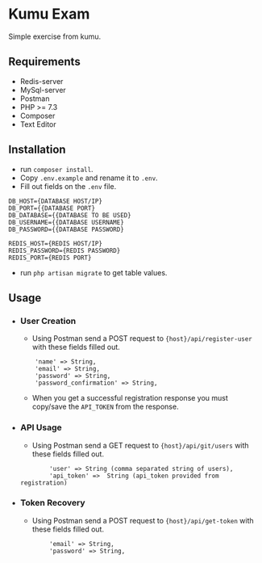 # Kumu Exam
Simple exercise from kumu.
## Requirements
 - Redis-server
 - MySql-server
 - Postman
 - PHP >= 7.3
 - Composer
 - Text Editor

## Installation
- run `composer install`.
- Copy `.env.example` and rename it to `.env`.
- Fill out fields on the `.env` file.
```env
DB_HOST={DATABASE HOST/IP}
DB_PORT={{DATABASE PORT}
DB_DATABASE={{DATABASE TO BE USED}
DB_USERNAME={{DATABASE USERNAME}
DB_PASSWORD={{DATABASE PASSWORD}

REDIS_HOST={REDIS HOST/IP}
REDIS_PASSWORD={REDIS PASSWORD}
REDIS_PORT={REDIS PORT}
```
 - run `php artisan migrate` to get table values.

## Usage

- ### User Creation
    - Using Postman send a POST request to `{host}/api/register-user` with these fields filled out.
    ```
        'name' => String, 
        'email' => String,
        'password' => String, 
        'password_confirmation' => String,
    ```
    - When you get a successful registration response you must copy/save the `API_TOKEN` from the response.
- ### API Usage
    - Using Postman send a GET request to `{host}/api/git/users` with these fields filled out.
    ```
            'user' => String (comma separated string of users), 
            'api_token' =>  String (api_token provided from registration)
    ```
- ### Token Recovery
    - Using Postman send a POST request to `{host}/api/get-token` with these fields filled out.
    ```
            'email' => String,
            'password' => String, 
    ```
